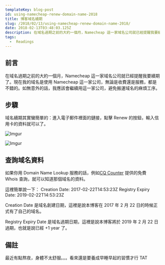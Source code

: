 ```yaml
---
templateKey: blog-post
id: using-namecheap-renew-domain-name-2018
title: 博客域名續期
slug: /2018/02/13/using-namecheap-renew-domain-name-2018/
date: 2018-02-13T03:48:03.125Z
description: 在域名過期之前的大約一個月，Namecheap 這一家域名公司就已經提醒我要續期了。現在我的域名是使用 Namecheap 這一家公司，無論是收費還是服務，都是不錯的。如無意外的話，我應該會繼續用這一家公司，避免搬運域名的麻煩工序。
tags:
  -  Readings
---
```


## 前言

在域名過期之前的大約一個月，Namecheap 這一家域名公司就已經提醒我要續期了。現在我的域名是使用 Namecheap 這一家公司，無論是收費還是服務，都是不錯的。如無意外的話，我應該會繼續用這一家公司，避免搬運域名的麻煩工序。

## 步驟

域名續期其實蠻簡單的：進入電子郵件裡面的鏈接，點擊 Renew 的按鈕，輸入信用卡的資料就可以了。

![Imgur](https://i.imgur.com/tOcrvye.png)

![Imgur](https://i.imgur.com/5mrCraQ.png)

## 查詢域名資料

如果你用 Domain Name Lookup 服務的話，例如[CQ Counter](http://cqcounter.com/whois/?query=calpa.me) 提供的免費 Whois 查詢，就可以知道那個域名的資料。

這裡簡單說一下：
Creation Date: 2017-02-22T14:53:23Z
Registry Expiry Date: 2019-02-22T14:53:23Z

Creation Date 是域名創建日期，這裡是說本博客在 2017 年 2 月 22 日的時候正式有了自己的域名。

Registry Expiry Date 是域名過期日期，這裡是說本博客將於 2019 年 2 月 22 日過期，也就是說已經 +1 year 了。

## 備註

最近有點熬夜，身體不太舒服。。。看來還是要養成早睡早起的習慣才行 TAT
